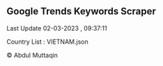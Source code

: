 

## Google Trends Keywords Scraper 
 
Last Update 02-03-2023 , 09:37:11

Country List :
VIETNAM.json



© Abdul Muttaqin 

